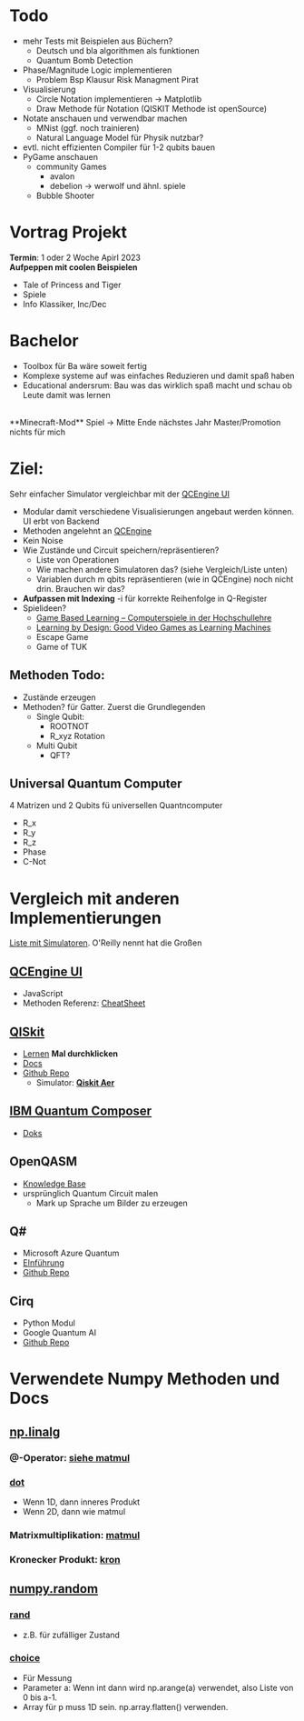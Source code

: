 # Todo 
- mehr Tests mit Beispielen aus Büchern?
    - Deutsch und bla algorithmen als funktionen
    - Quantum Bomb Detection
- Phase/Magnitude Logic implementieren
    - Problem Bsp Klausur Risk Managment Pirat
- Visualisierung 
    - Circle Notation implementieren -> Matplotlib
    - Draw Methode für Notation (QISKIT Methode ist openSource)
- Notate anschauen und verwendbar machen
    - MNist (ggf. noch trainieren)
    - Natural Language Model für Physik nutzbar?
- evtl. nicht effizienten Compiler für 1-2 qubits bauen
- PyGame anschauen
    - community Games 
        - avalon
        - debelion -> werwolf und ähnl. spiele
    - Bubble Shooter
    

# Vortrag Projekt
**Termin**: 1 oder 2 Woche Apirl 2023<br>
**Aufpeppen mit coolen Beispielen**
- Tale of Princess and Tiger
- Spiele 
- Info Klassiker, Inc/Dec

# Bachelor 
- Toolbox für Ba wäre soweit fertig
- Komplexe systeme auf was einfaches Reduzieren und damit spaß haben
- Educational andersrum: Bau was das wirklich spaß macht und schau ob Leute damit was lernen


<br>
**Minecraft-Mod** Spiel -> Mitte Ende nächstes Jahr Master/Promotion nichts für mich

# Ziel:
Sehr einfacher Simulator vergleichbar mit der [QCEngine UI](https://oreilly-qc.github.io)
- Modular damit verschiedene Visualisierungen angebaut werden können. UI erbt von Backend
- Methoden angelehnt an [QCEngine](https://oreilly-qc.github.io/docs/build/cheatsheet.html#cheatsheet-label) 
- Kein Noise
- Wie Zustände und Circuit speichern/repräsentieren? 
    - Liste von Operationen
    - Wie machen andere Simulatoren das? (siehe Vergleich/Liste unten)
    - Variablen durch m qbits repräsentieren (wie in QCEngine) noch nicht drin. Brauchen wir das?
- **Aufpassen mit Indexing** -i für korrekte Reihenfolge in Q-Register
- Spielideen? 
    - [Game Based Learning – Computerspiele
in der Hochschullehre](https://www.e-teaching.org/didaktik/konzeption/methoden/lernspiele/game_based_learning/gamebasedlearning.pdf)
    - [Learning by Design: Good Video Games as Learning Machines](https://doi.org/10.2304/elea.2005.2.1.5)
    - Escape Game
    - Game of TUK

## Methoden Todo:
- Zustände erzeugen 
- Methoden? für Gatter. Zuerst die Grundlegenden
    - Single Qubit:
        - ROOTNOT
        - R_xyz Rotation
    - Multi Qubit
        - QFT?

## Universal Quantum Computer
4 Matrizen und 2 Qubits fü universellen Quantncomputer 
- R_x
- R_y
- R_z
- Phase
- C-Not

# Vergleich mit anderen Implementierungen
[Liste mit Simulatoren](https://quantiki.org/wiki/list-qc-simulators). O'Reilly nennt hat die Großen
## [QCEngine UI](https://oreilly-qc.github.io)
- JavaScript
- Methoden Referenz: [CheatSheet](https://oreilly-qc.github.io/docs/build/cheatsheet.html#cheatsheet-label)

## [QISkit](https://qiskit.org)
- [Lernen](https://qiskit.org/learn/) **Mal durchklicken**
- [Docs](https://qiskit.org/documentation/)
- [Github Repo](https://github.com/Qiskit/qiskit)
    - Simulator: [**Qiskit Aer**](https://github.com/Qiskit/qiskit-aer)

## [IBM Quantum Composer](https://quantum-computing.ibm.com/composer) 
- [Doks](https://quantum-computing.ibm.com/composer/docs/iqx/visualizations)

## OpenQASM
- [Knowledge Base](https://www.quantum-inspire.com/kbase/cqasm/)
- ursprünglich Quantum Circuit malen
    - Mark up Sprache um Bilder zu erzeugen

## Q#
- Microsoft Azure Quantum
- [EInführung](https://learn.microsoft.com/de-de/azure/quantum/overview-what-is-qsharp-and-qdk)
- [Github Repo](https://github.com/microsoft/qsharp-language)

## Cirq
- Python Modul
- Google Quantum AI
- [Github Repo](https://github.com/quantumlib/cirq)



# Verwendete Numpy Methoden und Docs
## [np.linalg](https://numpy.org/doc/stable/reference/routines.linalg.html)
### @-Operator: [siehe matmul](https://numpy.org/doc/stable/reference/generated/numpy.matmul.html#numpy.matmul)
### [dot](https://numpy.org/doc/stable/reference/generated/numpy.dot.html#numpy.dot)
- Wenn 1D, dann inneres Produkt
- Wenn 2D, dann wie matmul

### Matrixmultiplikation: [matmul](https://numpy.org/doc/stable/reference/generated/numpy.matmul.html)


### Kronecker Produkt: [kron](https://numpy.org/doc/stable/reference/generated/numpy.kron.html)




## [numpy.random](https://numpy.org/doc/stable/reference/random/index.html)
### [rand](https://numpy.org/doc/stable/reference/random/generated/numpy.random.rand.html)
- z.B. für zufälliger Zustand
### [choice](https://numpy.org/doc/stable/reference/random/generated/numpy.random.choice.html)
- Für Messung
- Parameter a: Wenn int dann wird np.arange(a) verwendet, also Liste von 0 bis a-1.
- Array für p muss 1D sein. np.array.flatten() verwenden.
